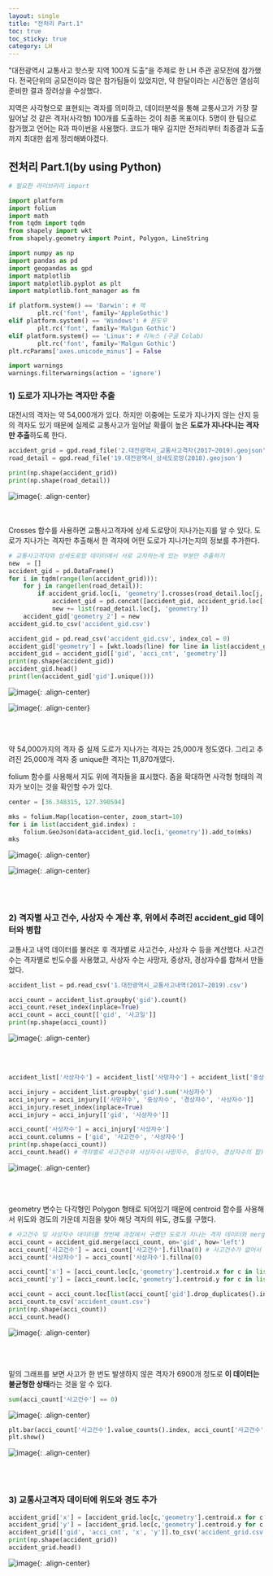 ```yaml
---
layout: single
title: "전처리 Part.1"
toc: true
toc_sticky: true
category: LH
---
```


"대전광역시 교통사고 핫스팟 지역 100개 도출"을 주제로 한 LH 주관 공모전에 참가했다. 전국단위의 공모전이라 많은 참가팀들이 있었지만, 약 한달이라는 시간동안 열심히 준비한 결과
장려상을 수상했다.

지역은 사각형으로 표현되는 격자를 의미하고, 데이터분석을 통해 교통사고가 가장 잘 일어날 것 같은 격자(사각형) 100개를 도출하는 것이 최종 목표이다.
5명이 한 팀으로 참가했고 언어는 R과 파이썬을 사용했다. 코드가 매우 길지만 전처리부터 최종결과 도출까지 최대한 쉽게 정리해봐야겠다.

## 전처리 Part.1(by using Python)

```python
# 필요한 라이브러리 import

import platform
import folium
import math
from tqdm import tqdm
from shapely import wkt
from shapely.geometry import Point, Polygon, LineString

import numpy as np
import pandas as pd
import geopandas as gpd
import matplotlib
import matplotlib.pyplot as plt
import matplotlib.font_manager as fm

if platform.system() == 'Darwin': # 맥
        plt.rc('font', family='AppleGothic') 
elif platform.system() == 'Windows': # 윈도우
        plt.rc('font', family='Malgun Gothic') 
elif platform.system() == 'Linux': # 리눅스 (구글 Colab)
        plt.rc('font', family='Malgun Gothic')
plt.rcParams['axes.unicode_minus'] = False

import warnings
warnings.filterwarnings(action = 'ignore')
```

### 1) 도로가 지나가는 격자만 추출

대전시의 격자는 약 54,000개가 있다. 하지만 이중에는 도로가 지나가지 않는 산지 등의 격자도 있기 때문에 실제로 교통사고가 일어날 확률이 높은
**도로가 지나다니는 격자만 추출**하도록 한다.

```python
accident_grid = gpd.read_file('2.대전광역시_교통사고격자(2017~2019).geojson')
road_detail = gpd.read_file('19.대전광역시_상세도로망(2018).geojson')

print(np.shape(accident_grid))
print(np.shape(road_detail))
```

![image](https://user-images.githubusercontent.com/97672187/161378123-083fcda6-d8a9-4bc2-a6b1-d08be80d263a.png){: .align-center}

<br>


<br>
Crosses 함수를 사용하면 교통사고격자에 상세 도로망이 지나가는지를 알 수 있다. 도로가 지나가는 격자만 추출해서 한 격자에 어떤 도로가 지나가는지의 정보를 추가한다.

```python
# 교통사고격자와 상세도로망 데이터에서 서로 교차하는게 있는 부분만 추출하기
new  = []
accident_gid = pd.DataFrame()
for i in tqdm(range(len(accident_grid))): 
    for j in range(len(road_detail)): 
        if accident_grid.loc[i, 'geometry'].crosses(road_detail.loc[j, 'geometry']) : # 교통사고격자에 도로가 지나간다면
            accident_gid = pd.concat([accident_gid, accident_grid.loc[[i, ]]])
            new += list(road_detail.loc[j, 'geometry'])
    accident_gid['geometry_2'] = new
accident_gid.to_csv('accident_gid.csv')

accident_gid = pd.read_csv('accident_gid.csv', index_col = 0)
accident_gid['geometry'] = [wkt.loads(line) for line in list(accident_gid['geometry'])] # geometry type으로 변환
accident_gid = accident_gid[['gid', 'acci_cnt', 'geometry']]
print(np.shape(accident_gid))
accident_gid.head()
print(len(accident_gid['gid'].unique()))
```

![image](https://user-images.githubusercontent.com/97672187/161378237-cc19d7d5-dd33-43b3-85fd-e6d7807d777e.png){: .align-center}

![image](https://user-images.githubusercontent.com/97672187/161378321-fb627e0d-e179-4afb-a8e2-78b9b3879efe.png){: .align-center}

<br>


<br>

약 54,000가지의 격자 중 실제 도로가 지나가는 격자는 25,000개 정도였다. 그리고 추려진 25,000개 격자 중 unique한 격자는 11,870개였다.

folium 함수를 사용해서 지도 위에 격자들을 표시했다. 줌을 확대하면 사각형 형태의 격자가 보이는 것을 확인할 수가 있다.

```python
center = [36.348315, 127.390594]

mks = folium.Map(location=center, zoom_start=10)
for i in list(accident_gid.index) : 
    folium.GeoJson(data=accident_gid.loc[i,'geometry']).add_to(mks)
mks
```

![image](https://user-images.githubusercontent.com/97672187/161378367-4478f48c-b0a9-4383-9365-c060b4cc56b4.png){: .align-center}

![image](https://user-images.githubusercontent.com/97672187/161378413-a9e6810b-bc20-478a-bed7-e50eb931cde3.png){: .align-center}

<br>


<br>


### 2) 격자별 사고 건수, 사상자 수 계산 후, 위에서 추려진 accident_gid 데이터와 병합

교통사고 내역 데이터를 불러온 후 격자별로 사고건수, 사상자 수 등을 계산했다. 사고건수는 격자별로 빈도수를 사용했고, 사상자 수는 사망자, 중상자, 경상자수를 합쳐서 만들었다.

```python
accident_list = pd.read_csv('1.대전광역시_교통사고내역(2017~2019).csv')

acci_count = accident_list.groupby('gid').count()
acci_count.reset_index(inplace=True)
acci_count = acci_count[['gid', '사고일']]
print(np.shape(acci_count))
```

![image](https://user-images.githubusercontent.com/97672187/161378513-b21ddaa3-34ae-454c-b772-92a9f67c673c.png){: .align-center}


<br>


<br>


```python
accident_list['사상자수'] = accident_list['사망자수'] + accident_list['중상자수'] + accident_list['경상자수']

acci_injury = accident_list.groupby('gid').sum('사상자수')
acci_injury = acci_injury[['사망자수', '중상자수', '경상자수', '사상자수']]
acci_injury.reset_index(inplace=True)
acci_injury = acci_injury[['gid', '사상자수']]

acci_count['사상자수'] = acci_injury['사상자수']
acci_count.columns = ['gid', '사고건수', '사상자수']
print(np.shape(acci_count))
acci_count.head() # 격자별로 사고건수와 사상자수(사망자수, 중상자수, 경상자수의 합)를 계산
```

![image](https://user-images.githubusercontent.com/97672187/161378558-c7fbf350-d8f2-450d-bc31-ac7f61cd5a80.png){: .align-center}


<br>


<br>


geometry 변수는 다각형인 Polygon 형태로 되어있기 때문에 centroid 함수를 사용해서 위도와 경도의 가운데 지점을 찾아 해당 격자의 위도, 경도를 구했다.

```python
# 사고건수 및 사상자수 데이터를 첫번째 과정에서 구했던 도로가 지나는 격자 데이터와 merge
acci_count = accident_gid.merge(acci_count, on='gid', how='left')
acci_count['사고건수'] = acci_count['사고건수'].fillna(0) # 사고건수가 없어서 NaN이 된 지역을 0으로 변경
acci_count['사상자수'] = acci_count['사상자수'].fillna(0)

acci_count['x'] = [acci_count.loc[c,'geometry'].centroid.x for c in list(acci_count.index)] # 위도, 경도 추가
acci_count['y'] = [acci_count.loc[c,'geometry'].centroid.y for c in list(acci_count.index)]

acci_count = acci_count.loc[list(acci_count['gid'].drop_duplicates().index), ].reset_index(drop = True) # 겹치는 데이터 제외
acci_count.to_csv('accident_count.csv')
print(np.shape(acci_count))
acci_count.head()
```

![image](https://user-images.githubusercontent.com/97672187/161378774-bbf7b3e2-5ae4-41b3-9514-7d5c96a237d6.png){: .align-center}

<br>


<br>


밑의 그래프를 보면 사고가 한 번도 발생하지 않은 격자가 6900개 정도로 **이 데이터는 불균형한 상태**라는 것을 알 수 있다.

```python
sum(acci_count['사고건수'] == 0)
```

![image](https://user-images.githubusercontent.com/97672187/161378806-f45d5752-6eaa-4cf0-98e3-42f22c1d4913.png){: .align-center}


```python
plt.bar(acci_count['사고건수'].value_counts().index, acci_count['사고건수'].value_counts())
plt.show()
```

![image](https://user-images.githubusercontent.com/97672187/161378819-83255c8e-f526-440a-907e-70bd984eaa82.png){: .align-center}

<br>



<br>


### 3) 교통사고격자 데이터에 위도와 경도 추가

```python
accident_grid['x'] = [accident_grid.loc[c,'geometry'].centroid.x for c in list(accident_grid.index)]
accident_grid['y'] = [accident_grid.loc[c,'geometry'].centroid.y for c in list(accident_grid.index)]
accident_grid[['gid', 'acci_cnt', 'x', 'y']].to_csv('accident_grid.csv')
print(np.shape(accident_grid))
accident_grid.head()
```

![image](https://user-images.githubusercontent.com/97672187/161378905-2d12765b-3a12-4b33-85db-331c9950640e.png){: .align-center}
